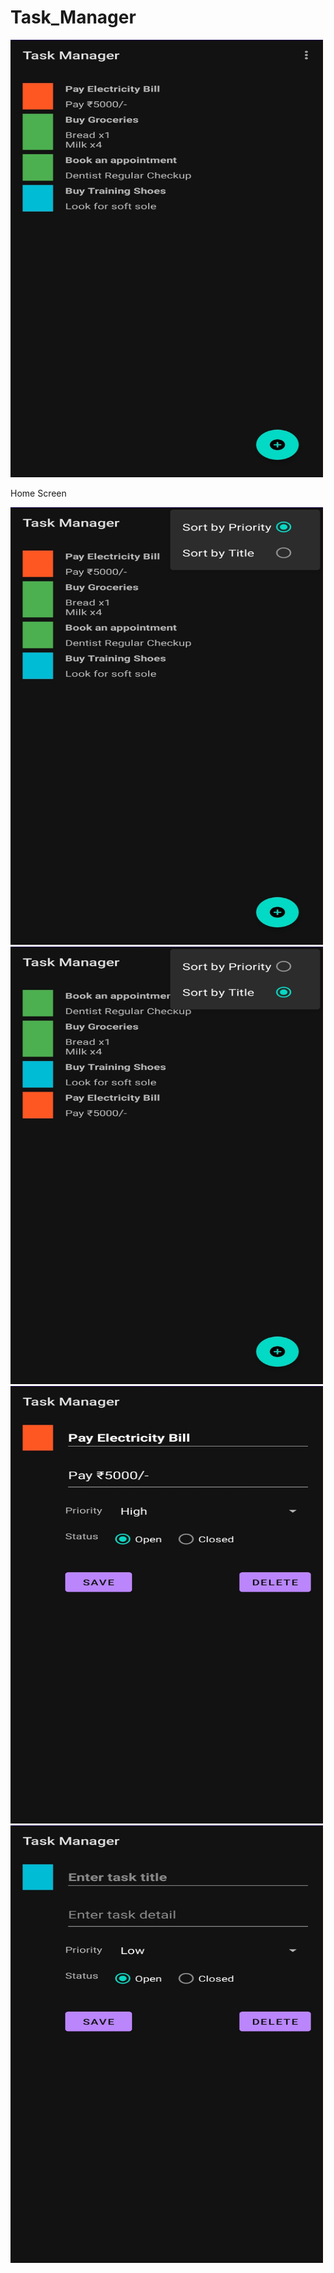 # Task_Manager
<div class="Home Screen">
  <img src="https://github.com/May-Bot05/Task_Manager/blob/master/Working/Task_Manager_1.jpg" title="Home Screen" alt="Home Screen" width="500" height="700" />
  <p>Home Screen</p>
</div>
<img src="https://github.com/May-Bot05/Task_Manager/blob/master/Working/Task_Manager_2.jpg" alt="Home Screen With Menu(Priority Selected)" width="500" height="700" />
<img src="https://github.com/May-Bot05/Task_Manager/blob/master/Working/Task_Manager_3.jpg" alt="Home Screen With Menu(Title Selected)" width="500" height="700" />
<img src="https://github.com/May-Bot05/Task_Manager/blob/master/Working/Task_Manager_4.jpg" alt="Existing Task Detail" width="500" height="700" />
<img src="https://github.com/May-Bot05/Task_Manager/blob/master/Working/Task_Manager_5.jpg" alt="New Task Window" width="500" height="700" />
